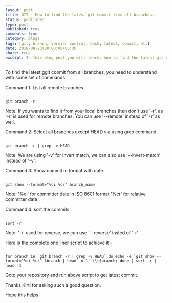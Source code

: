 ```yaml
---
layout: post
title: GIT - How to find the latest git commit from all branches.
status: published
type: post
published: true
comments: true
category: blogs
tags: [git, branch, version control, bash, latest, commit, all]
date: 2018-08-23T00:00:00+05:30
share: true
excerpt: In this blog post you will learn, how to find the latest git commit from all branches.
---
```


To find the latest ggit coomit from all branches, you need to understand with some set of commands.

Command 1: List all remote branches.

```
 
git branch -r

```
Note: If you wants to find it from your local branches then don't use '-r', as '-r' is used for remote branches. You can use '--remote' instead of '-r' as well.


Command 2: Select all branches except HEAD via using grep command.

```

git branch -r | grep -v HEAD

```
Note: We are using '-v' for invert match, we can also use '--invert-match' instead of '-v'.


Command 3: Show commit in format with date.

```

git show --format="%ci %cr" branch_name

```
Note: '%ci' for committer date in ISO 8601 format
      '%cr' for relative committer date


Command 4: sort the commits.

```

sort -r

```
Note: '-r' used for reverse, we can use '--reverse' insted of '-r'


Here is the complete one liner script to achieve it -

```

for branch in `git branch -r | grep -v HEAD`;do echo -e `git show --format="%ci %cr" $branch | head -n 1` \\t$branch; done | sort -r | head -1

```

Goto your repository and run above script to get latest commit.

Thanks Kirti for asking such a good question.

Hope this helps